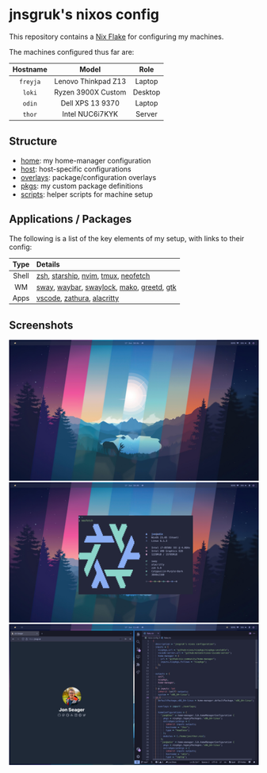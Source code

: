 # jnsgruk's nixos config

This repository contains a [Nix Flake](https://nixos.wiki/wiki/Flakes) for configuring my machines.

The machines configured thus far are:

| Hostname |        Model        |  Role   |
| :------: | :-----------------: | :-----: |
| `freyja` | Lenovo Thinkpad Z13 | Laptop  |
|  `loki`  | Ryzen 3900X Custom  | Desktop |
|  `odin`  |  Dell XPS 13 9370   | Laptop  |
|  `thor`  |   Intel NUC6i7KYK   | Server  |

## Structure

- [home]: my home-manager configuration
- [host]: host-specific configurations
- [overlays]: package/configuration overlays
- [pkgs]: my custom package definitions
- [scripts]: helper scripts for machine setup

[home]: ./home
[host]: ./host
[overlays]: ./overlays
[pkgs]: ./pkgs
[scripts]: ./scripts

## Applications / Packages

The following is a list of the key elements of my setup, with links to their config:

| Type  | Details                                               |
| :---: | :---------------------------------------------------- |
| Shell | [zsh], [starship], [nvim], [tmux], [neofetch]         |
|  WM   | [sway], [waybar], [swaylock], [mako], [greetd], [gtk] |
| Apps  | [vscode], [zathura], [alacritty]                      |

[alacritty]: ./home/common/optional/desktop/alacritty.nix
[greetd]: ./hosts/common/optional/greetd.nix
[gtk]: ./home/common/optional/desktop/gtk.nix
[mako]: ./home/common/optional/sway/mako.nix
[neofetch]: ./home/common/optional/desktop/neofetch/default.nix
[nvim]: ./home/common/global/vim/default.nix
[starship]: ./home/common/global/shell/starship.nix
[sway]: ./home/common/optional/sway/default.nix
[swaylock]: ./home/common/optional/sway/swaylock.nix
[tmux]: ./home/common/global/shell/tmux.nix
[vscode]: ./home/common/optional/desktop/vscode.nix
[zathura]: ./home/common/optional/desktop/zathura.nix
[waybar]: ./home/common/optional/sway/waybar.nix
[zsh]: ./home/common/global/shell/zsh.nix

## Screenshots

![clean](.github/screenshots/screen_clean.png)
![neofetch](.github/screenshots/screen_neofetch.png)
![dirty](.github/screenshots/screen_dirty.png)
